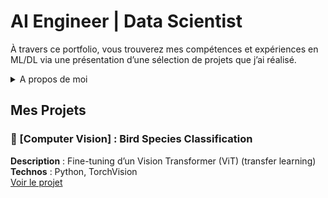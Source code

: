# AI Engineer | Data Scientist

À travers ce portfolio, vous trouverez mes compétences et expériences en ML/DL via une présentation d’une sélection de projets que j’ai réalisé.

<details>
    <summary>A propos de moi </summary>
         
    
    Passionnée depuis de nombreuses années par la data science, je suis diplômée d’un Master de recherche en Intelligence Artificielle de l’Université PSL (Dauphine, ENS, Mines Paris) réalisé en alternance en tant qu’AI Engineer.
     
🧠 **Solides connaissances en  :**  
* Modèles de Machine Learning et leurs fondements mathématiques sous-jacents
* Etapes d’un projet de DS : preprocessing, feature engineering, réduction de dimension, entraînement, optimisation des hyperparamètres, évaluation …
* Deep Learning : Computer Vision, NLP, …
* Traitement distribué & flux de données : notions des paradigmes Big Data et des architectures de traitement en temps réel

## 🛠️** Langages & Frameworks :**
- Python, SQL, Scala
* Scikit-learn, Pandas, Polars, Dask, NumPy, Flask ...
* PyTorch, Tensorflow, 🤗 transformers, ...
* Spark, Kafka, Flink
* <!-- Docker, FastAPI  -->
</details>


## Mes Projets
### 🦜 [Computer Vision] : Bird Species Classification 
**Description** : Fine-tuning d’un Vision Transformer (ViT) (transfer learning)
**Technos** : Python, TorchVision  
[Voir le projet](https://github.com/)  
